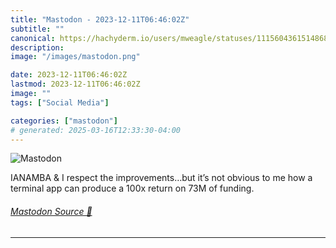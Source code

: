 ```yaml
---
title: "Mastodon - 2023-12-11T06:46:02Z"
subtitle: ""
canonical: https://hachyderm.io/users/mweagle/statuses/111560436151486804
description:
image: "/images/mastodon.png"

date: 2023-12-11T06:46:02Z
lastmod: 2023-12-11T06:46:02Z
image: ""
tags: ["Social Media"]

categories: ["mastodon"]
# generated: 2025-03-16T12:33:30-04:00
---
```

![Mastodon](/images/mastodon.png)

<p>IANAMBA &amp; I respect the improvements…but it’s not obvious to me how a terminal app can produce a 100x return on 73M of funding.</p>


###### [Mastodon Source 🐘](https://hachyderm.io/@mweagle/111560436151486804)

___
